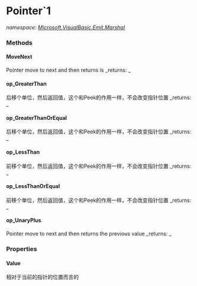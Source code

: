 ﻿
# Pointer`1
_namespace: [Microsoft.VisualBasic.Emit.Marshal](N-Microsoft.VisualBasic.Emit.Marshal.md)_



### Methods

#### MoveNext
Pointer move to next and then returns is
_returns: _
#### op_GreaterThan
后移个单位，然后返回值，这个和Peek的作用一样，不会改变指针位置
_returns: _
#### op_GreaterThanOrEqual
后移个单位，然后返回值，这个和Peek的作用一样，不会改变指针位置
_returns: _
#### op_LessThan
前移个单位，然后返回值，这个和Peek的作用一样，不会改变指针位置
_returns: _
#### op_LessThanOrEqual
前移个单位，然后返回值，这个和Peek的作用一样，不会改变指针位置
_returns: _
#### op_UnaryPlus
Pointer move to next and then returns the previous value
_returns: _


### Properties

#### Value
相对于当前的指针的位置而言的

